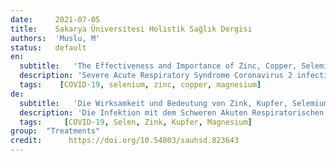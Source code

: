 ```yaml
---
date:     2021-07-05
title:    Sakarya Üniversitesi Holistik Sağlık Dergisi  
authors:  'Muslu, M'
status:   default
en:
  subtitle:   'The Effectiveness and Importance of Zinc, Copper, Selemium and Magnesium in the Management of SARS-COV-2 (COVID-19)'
  description: 'Severe Acute Respiratory Syndrome Coronavirus 2 infection (SARS-CoV-2 / COVID-19) surfaced in Wuhan, China in December 2019. Then, COVID19has been declared as a global pandemic, causing mortality. A clinical sign of COVID-19 can be seen from human to human with infected oral, nasal and eye mucosa by droplet particles. The clinical signs of COVID-19 such as fever, fatigue and cough can be varied according to human. It was indicated that selenium, zinc, copper and magnesium, as antioxidant and antiviral agents, can be effective in COVID19treatment. Moreover, it was stated that lower serum levels of these minerals were related to increments of disease symptoms. It has been suggested to examine serum minerals status of hospitalized patients and implement appropriate treatment if there is a deficiency during COVID-19 treatment. In this review, it was investigated the COVID-19 related effects of selenium, zinc, copper and magnesium.'
  tags:    [COVID-19, selenium, zinc, copper, magnesium]
de: 
  subtitle:   'Die Wirksamkeit und Bedeutung von Zink, Kupfer, Selemium und Magnesium bei der Behandlung von SARS-COV-2 (COVID-19)'
  description: 'Die Infektion mit dem Schweren Akuten Respiratorischen Syndrom Coronavirus 2 (SARS-CoV-2 / COVID-19) ist im Dezember 2019 in Wuhan, China, aufgetaucht. Danach wurde COVID-19 zu einer globalen Pandemie erklärt, die zu Todesfällen führt. Die klinischen Anzeichen von COVID-19 können von Mensch zu Mensch mit infizierten Mund-, Nasen- und Augenschleimhäuten durch Tröpfchenpartikel beobachtet werden. Die klinischen Anzeichen von COVID-19 wie Fieber, Müdigkeit und Husten können je nach Mensch unterschiedlich sein. Es wurde festgestellt, dass Selen, Zink, Kupfer und Magnesium als Antioxidantien und antivirale Wirkstoffe bei der Behandlung von COVID-19 wirksam sein können. Darüber hinaus wurde festgestellt, dass niedrigere Serumspiegel dieser Mineralien mit einer Zunahme der Krankheitssymptome verbunden sind. Es wurde vorgeschlagen, den Serum-Mineralienstatus von hospitalisierten Patienten zu untersuchen und bei einem Mangel während der COVID-19-Behandlung eine geeignete Behandlung einzuleiten. In dieser Übersichtsarbeit wurden die COVID-19-bezogenen Auswirkungen von Selen, Zink, Kupfer und Magnesium untersucht.'
  tags:     [COVID-19, Selen, Zink, Kupfer, Magnesium]
group:  "Treatments"
credit:      https://doi.org/10.54803/sauhsd.823643
---
```

